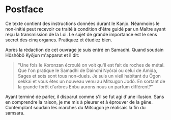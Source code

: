 # Postface
Ce texte contient des instructions données durant le Kanjo. Néanmoins le non-initié peut recevoir ce traité à condition d'être guidé par un Maître ayant reçu la transmission de la Loi. Le sujet de grande importance est le sens secret des cinq organes. Pratiquez et étudiez bien.

Après la rédaction de cet ouvrage je suis entré en Samadhi. Quand soudain Hôshôbô Kyôjun m'apparut et il dit:
>"Une fois le Koronzan écroulé on voit qu'il est fait de roches de métal. Que l'on pratique le Samadhi de Dainchi Nyôrai ou celui de Amida, Sages et sots sont tous non-duels. Je suis un vieil habitant du Ôgon sekkai et vous êtes un nouveau venu au Mitsugon Jodô. En sortant de la grande forêt d'arbres Enbu aurons nous un parfum différent?"

Ayant terminé de parler,  il disparut comme s'il se fut agi d'une illusion. Sans en comprendre la raison, je me mis à pleurer et à éprouver de la gêne. Contemplant soudain les marches du Mitsugon je réalisais la fin du samsara.
